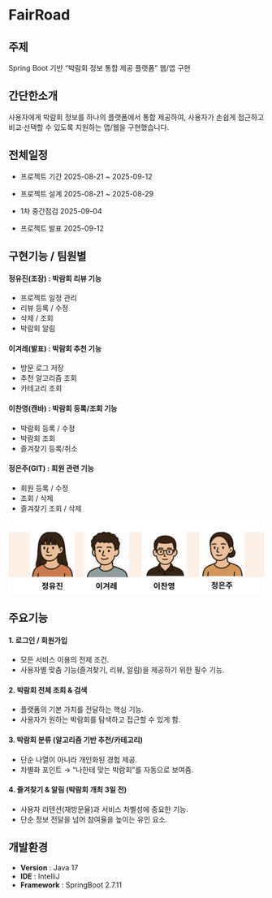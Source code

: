 # FairRoad

## 주제

Spring Boot 기반 “박람회 정보 통합 제공 플랫폼” 웹/앱 구현

## 간단한소개


사용자에게 박람회 정보를 하나의 플랫폼에서 통합 제공하여, 사용자가 손쉽게 접근하고 비교·선택할 수 있도록 지원하는 앱/웹을 구현했습니다.


## 전체일정


- 프로젝트 기간
2025-08-21 ~ 2025-09-12


- 프로젝트 설계
2025-08-21 ~ 2025-08-29


- 1차 중간점검
2025-09-04


- 프로젝트 발표
2025-09-12



## 구현기능 / 팀원별


#### 정유진(조장) : 박람회 리뷰 기능
- 프로젝트 일정 관리
- 리뷰 등록 / 수정
- 삭제 / 조회
- 박람회 알림

#### 이겨레(발표) : 박람회 추천 기능
- 방문 로그 저장
- 추천 알고리즘 조회
- 카테고리 조회

#### 이찬영(캔바) : 박람회 등록/조회 기능
- 박람회 등록 / 수정
- 박람회 조회
- 즐겨찾기 등록/취소

#### 정은주(GIT) : 회원 관련 기능
- 회원 등록 / 수정
- 조회 / 삭제
- 즐겨찾기 조회 / 삭제

![팀소개](https://github.com/juju9595/fairroad_project/blob/master/%E1%84%89%E1%85%B3%E1%84%8F%E1%85%B3%E1%84%85%E1%85%B5%E1%86%AB%E1%84%89%E1%85%A3%E1%86%BA%202025-09-12%20%E1%84%8B%E1%85%A9%E1%84%92%E1%85%AE%201.02.22.png)



## 주요기능
#### 1. 로그인 / 회원가입

- 모든 서비스 이용의 전제 조건.
- 사용자별 맞춤 기능(즐겨찾기, 리뷰, 알림)을 제공하기 위한 필수 기능.


#### 2. 박람회 전체 조회 & 검색

- 플랫폼의 기본 가치를 전달하는 핵심 기능.
- 사용자가 원하는 박람회를 탐색하고 접근할 수 있게 함.


#### 3. 박람회 분류 (알고리즘 기반 추천/카테고리)

- 단순 나열이 아니라 개인화된 경험 제공.
- 차별화 포인트 → “나한테 맞는 박람회”를 자동으로 보여줌.


#### 4. 즐겨찾기 & 알림 (박람회 개최 3일 전)

- 사용자 리텐션(재방문율)과 서비스 차별성에 중요한 기능.
- 단순 정보 전달을 넘어 참여율을 높이는 유인 요소.


## 개발환경
- **Version** : Java 17
- **IDE** : IntelliJ
- **Framework** : SpringBoot 2.7.11
